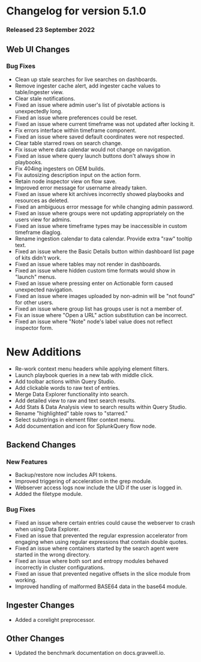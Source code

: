 # Changelog for version 5.1.0

### Released 23 September 2022

## Web UI Changes

### Bug Fixes

* Clean up stale searches for live searches on dashboards.
* Remove ingester cache alert, add ingester cache values to table/ingester view.
* Clear stale notifications.
* Fixed an issue where admin user's list of pivotable actions is unexpectedly long.
* Fixed an issue where preferences could be reset.
* Fixed an issue where current timeframe was not updated after locking it.
* Fix errors interface within timeframe component.
* Fixed an issue where saved default coordinates were not respected.
* Clear table starred rows on search change.
* Fix issue where data calendar would not change on navigation.
* Fixed an issue where query launch buttons don't always show in playbooks.
* Fix 404ing ingesters on OEM builds.
* Fix autosizing description input on the action form.
* Retain node inspector view on flow save.
* Improved error message for username already taken.
* Fixed an issue where kit archives incorrectly showed playbooks and resources as deleted.
* Fixed an ambiguous error message for while changing admin password.
* Fixed an issue where groups were not updating appropriately on the users view for admins.
* Fixed an issue where timeframe types may be inaccessible in custom timeframe diaglog.
* Rename ingestion calendar to data calendar. Provide extra "raw" tooltip text.
* Fixed an issue where the Basic Details button within dashboard list page of kits didn't work.
* Fixed an issue where tables may not render in dashboards.
* Fixed an issue where hidden custom time formats would show in "launch" menus.
* Fixed an issue where pressing enter on Actionable form caused unexpected navigation.
* Fixed an issue where images uploaded by non-admin will be "not found" for other users.
* Fixed an issue where group list has groups user is not a member of.
* Fix an issue where "Open a URL" action substitution can be incorrect.
* Fixed an issue where "Note" node's label value does not reflect inspector form.

# New Additions

* Re-work context menu headers while applying element filters.
* Launch playbook queries in a new tab with middle click.
* Add toolbar actions within Query Studio.
* Add clickable words to raw text of entries.
* Merge Data Explorer functionality into search.
* Add detailed view to raw and text search results.
* Add Stats & Data Analysis view to search results within Query Studio.
* Rename "highlighted" table rows to "starred."
* Select substrings in element filter context menu.
* Add documentation and icon for SplunkQuery flow node.

## Backend Changes

### New Features

* Backup/restore now includes API tokens.
* Improved triggering of acceleration in the grep module.
* Webserver access logs now include the UID if the user is logged in.
* Added the filetype module.

### Bug Fixes

* Fixed an issue where certain entries could cause the webserver to crash when using Data Explorer.
* Fixed an issue that prevented the regular expression accelerator from engaging when using regular expressions that contain double quotes.
* Fixed an issue where containers started by the search agent were started in the wrong directory.
* Fixed an issue where both sort and entropy modules behaved incorrectly in cluster configurations.
* Fixed an issue that prevented negative offsets in the slice module from working.
* Improved handling of malformed BASE64 data in the base64 module.

## Ingester Changes

* Added a corelight preprocessor.

## Other Changes

* Updated the benchmark documentation on docs.gravwell.io.


